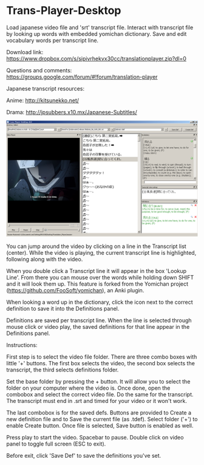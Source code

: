 # Trans-Player-Desktop

Load japanese video file and 'srt' transcript file.
Interact with transcript file by looking up words with embedded yomichan dictionary.
Save and edit vocabulary words per transcript line.

Download link: https://www.dropbox.com/s/sipivrhekvx30cc/translationplayer.zip?dl=0

Questions and comments: https://groups.google.com/forum/#!forum/translation-player

Japanese transcript resources:

Anime: http://kitsunekko.net/

Drama: http://jpsubbers.x10.mx/Japanese-Subtitles/

![ScreenShot](2015-02-28_210645.png)

You can jump around the video by clicking on a line in the Transcript list (center). While the video is playing, the current transcript line is highlighted, following along with the video.

When you double click a Transcript line it will appear in the box 'Lookup Line'. From there you can mouse over the words while holding down SHIFT and it will look them up. This feature is forked from the Yomichan project (https://github.com/FooSoft/yomichan), an Anki plugin. 

When looking a word up in the dictionary, click the icon next to the correct definition to save it into the Definitions panel.

Definitions are saved per transcript line. When the line is selected through mouse click or video play, the saved definitions for that line appear in the Definitions panel.

Instructions:

First step is to select the video file folder. There are three combo boxes with little '+' buttons. The first box selects the video, the second box selects the transcript, the third selects definitions folder.

Set the base folder by pressing the + button. It will allow you to select the folder on your computer where the video is. Once done, open the combobox and select the correct video file. Do the same for the transcript. The transcript must end in .srt and timed for your video or it won't work.

The last combobox is for the saved defs. Buttons are provided to Create a new definition file and to Save the current file (as .tdef). Select folder ('+') to enable Create button. Once file is selected, Save button is enabled as well.

Press play to start the video. Spacebar to pause. Double click on video panel to toggle full screen (ESC to exit).

Before exit, click 'Save Def' to save the definitions you've set.

